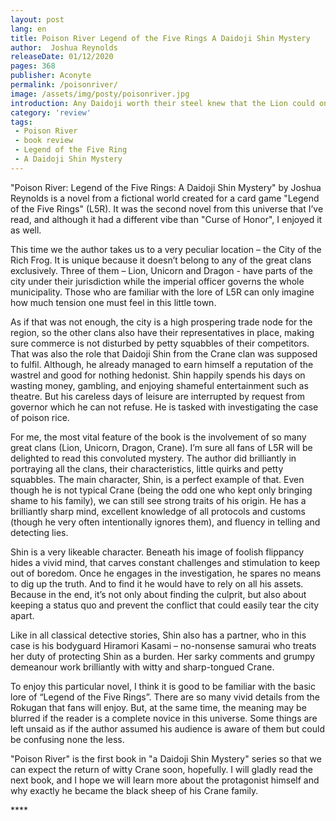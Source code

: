 ```yaml
---
layout: post
lang: en
title: Poison River Legend of the Five Rings A Daidoji Shin Mystery
author:  Joshua Reynolds
releaseDate: 01/12/2020
pages: 368
publisher: Aconyte
permalink: /poisonriver/
image: /assets/img/posty/poisonriver.jpg
introduction: Any Daidoji worth their steel knew that the Lion could only be trusted to devour all those before them. And the Crane were among their favorite prey.
category: 'review'
tags:
 - Poison River
 - book review
 - Legend of the Five Ring
 - A Daidoji Shin Mystery
---
```

  "Poison River: Legend of the Five Rings: A Daidoji Shin Mystery" by Joshua Reynolds is a novel from a fictional world created for a card game "Legend of the Five Rings" (L5R). It was the second novel from this universe that I’ve read, and although it had a different vibe than "Curse of Honor", I enjoyed it as well.

  This time we the author takes us to a very peculiar location – the City of the Rich Frog. It is unique because it doesn’t belong to any of the great clans exclusively. Three of them – Lion, Unicorn and Dragon - have parts of the city under their jurisdiction while the imperial officer governs the whole municipality. Those who are familiar with the lore of L5R can only imagine how much tension one must feel in this little town.

  As if that was not enough, the city is a high prospering trade node for the region, so the other clans also have their representatives in place, making sure commerce is not disturbed by petty squabbles of their competitors. That was also the role that Daidoji Shin from the Crane clan was supposed to fulfil. Although, he already managed to earn himself a reputation of the wastrel and good for nothing hedonist. Shin happily spends his days on wasting money, gambling, and enjoying shameful entertainment such as theatre. But his careless days of leisure are interrupted by request from governor which he can not refuse. He is tasked with investigating the case of poison rice.

  For me, the most vital feature of the book is the involvement of so many great clans (Lion, Unicorn, Dragon, Crane). I’m sure all fans of L5R will be delighted to read this convoluted mystery. The author did brilliantly in portraying all the clans, their characteristics, little quirks and petty squabbles. The main character, Shin, is a perfect example of that. Even though he is not typical Crane (being the odd one who kept only bringing shame to his family), we can still see strong traits of his origin. He has a brilliantly sharp mind, excellent knowledge of all protocols and customs (though he very often intentionally ignores them), and fluency in telling and detecting lies.

  Shin is a very likeable character. Beneath his image of foolish flippancy hides a vivid mind, that carves constant challenges and stimulation to keep out of boredom. Once he engages in the investigation, he spares no means to dig up the truth. And to find it he would have to rely on all his assets. Because in the end, it’s not only about finding the culprit, but also about keeping a status quo and prevent the conflict that could easily tear the city apart.

  Like in all classical detective stories, Shin also has a partner, who in this case is his bodyguard Hiramori Kasami – no-nonsense samurai who treats her duty of protecting Shin as a burden. Her sarky comments and grumpy demeanour work brilliantly with witty and sharp-tongued Crane.

  To enjoy this particular novel, I think it is good to be familiar with the basic lore of “Legend of the Five Rings”. There are so many vivid details from the Rokugan that fans will enjoy. But, at the same time, the meaning may be blurred if the reader is a complete novice in this universe. Some things are left unsaid as if the author assumed his audience is aware of them but could be confusing none the less.

  "Poison River" is the first book in "a Daidoji Shin Mystery" series so that we can expect the return of witty Crane soon, hopefully. I will gladly read the next book, and I hope we will learn more about the protagonist himself and why exactly he became the black sheep of his Crane family.

\*\*\*\*
